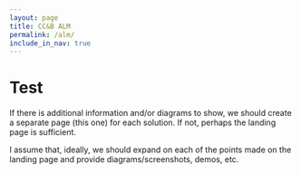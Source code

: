 ```yaml
---
layout: page
title: CC&B ALM
permalink: /alm/
include_in_nav: true
---
```

# Test

If there is additional information and/or diagrams to show, we should create a separate page (this one) for each solution. If not, perhaps the landing page is sufficient.


I assume that, ideally, we should expand on each of the points made on the landing page and provide diagrams/screenshots, demos, etc.
